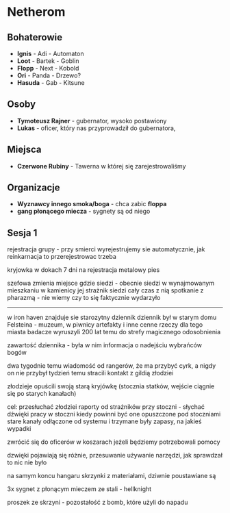 # Netherom

## Bohaterowie

- **Ignis**  - Adi     - Automaton 
- **Loot**   - Bartek  - Goblin
- **Flopp**  - Next    - Kobold
- **Ori**    - Panda   - Drzewo?
- **Hasuda** - Gab     - Kitsune

## Osoby

- **Tymoteusz Rajner** - gubernator, wysoko postawiony
- **Lukas** - oficer, który nas przyprowadził do gubernatora, 


## Miejsca
- **Czerwone Rubiny** - Tawerna w której się zarejestrowaliśmy 

## Organizacje 
- **Wyznawcy innego smoka/boga** - chca zabic **floppa**
- **gang płonącego miecza** - sygnety są od niego

## Sesja 1
rejestracja grupy - przy smierci wyrejestrujemy sie automatycznie, jak reinkarnacja to przerejestrowac trzeba 

kryjowka w dokach
7 dni na rejestracja
metalowy pies

szefowa zmienia miejsce gdzie siedzi - obecnie siedzi w wynajmowanym mieszkaniu w kamienicy
jej strażnik siedzi cały czas z nią
spotkanie z pharazmą - nie wiemy czy to się faktycznie wydarzyło 

------------------
w iron haven znajduje sie starozytny dziennik 
dziennik był w starym domu Felsteina - muzeum, w piwnicy artefakty i inne cenne rzeczy dla tego miasta
badacze wyruszyli 200 lat temu do strefy magicznego odosobnienia

zawartość dziennika - była w nim informacja o nadejściu wybrańców bogów

dwa tygodnie temu wiadomość od rangerów, że ma przybyć cyrk, a nigdy on nie przybył
tydzień temu stracili kontakt z gildią złodziei

złodzieje opuścili swoją starą kryjówkę (stocznia statków, wejście ciągnie się po starych kanałach)

cel: przesłuchać złodziei
raporty od strażników przy stoczni - słychać dźwięki pracy w stoczni kiedy powinni być one opuszczone
pod stoczniami stare kanały odłączone od systemu i trzymane były zapasy, na jakieś wypadki

zwrócić się do oficerów w koszarach jeżeli będziemy potrzebowali pomocy

dzwięki pojawiają się różnie, przesuwanie używanie narzędzi, jak sprawdzał to nic nie było 

na samym koncu hangaru skrzynki z materiałami, dziwnie poustawiane są 

3x sygnet z płonącym mieczem ze stali - hellknight

proszek ze skrzyni - pozostałość z bomb, które użyli do napadu


